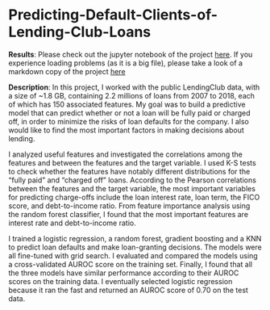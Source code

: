 # Predicting-Default-Clients-of-Lending-Club-Loans
**Results**:
Please check out the jupyter notebook of the project [here](https://github.com/abbasmalekpour/Lending-Club-Loans-Charged-off-detection/blob/master/LoanLendingClub_Charged_off-Detection.ipynb). If you experience loading problems (as it is a big file), please take a look of a markdown copy of the project [here](https://github.com/abbasmalekpour)

**Description**:
In this project, I worked with the public LendingClub data, with a size of ~1.8 GB, containing 2.2 millions of loans from 2007 to 2018, each of which has 150 associated features. My goal was to build a predictive model that can predict whether or not a loan will be fully paid or charged off, in order to minimize the risks of loan defaults for the company. I also would like to find the most important factors in making decisions about lending.

I analyzed useful features and investigated the correlations among the features and between the features and the target variable. I used K-S tests to check whether the features have notably different distributions for the “fully paid” and “charged off” loans. According to the Pearson correlations between the features and the target variable, the most important variables for predicting charge-offs include the loan interest rate, loan term, the FICO score, and debt-to-income ratio. From feature importance analysis using the random forest classifier, I found that the most important features are interest rate and debt-to-income ratio.

I trained a logistic regression, a random forest, gradient boosting and a KNN to predict loan defaults and make loan-granting decisions. The models were all fine-tuned with grid search. I evaluated and compared the models using a cross-validated AUROC score on the training set. Finally, I found that all the three models have similar performance according to their AUROC scores on the training data. I eventually selected logistic regression because it ran the fast and returned an AUROC score of 0.70 on the test data. 



